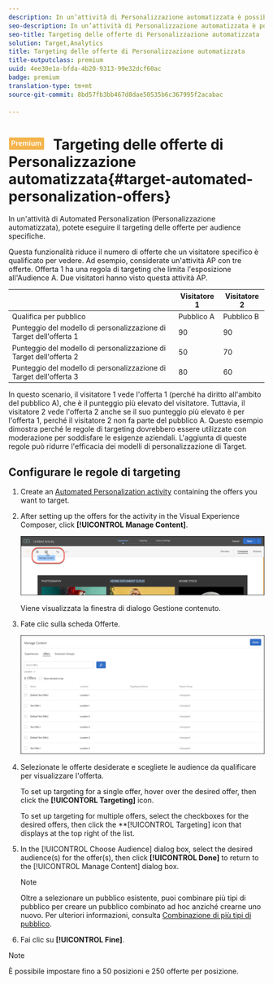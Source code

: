 ```yaml
---
description: In un’attività di Personalizzazione automatizzata è possibile indirizzare le offerte a tipi di pubblico specifici.
seo-description: In un’attività di Personalizzazione automatizzata è possibile indirizzare le offerte a tipi di pubblico specifici.
seo-title: Targeting delle offerte di Personalizzazione automatizzata
solution: Target,Analytics
title: Targeting delle offerte di Personalizzazione automatizzata
title-outputclass: premium
uuid: 4ee30e1a-bfda-4b20-9313-99e32dcf60ac
badge: premium
translation-type: tm+mt
source-git-commit: 8bd57fb3bb467d8dae50535b6c367995f2acabac

---
```



# ![PREMIUM](/help/assets/premium.png) Targeting delle offerte di Personalizzazione automatizzata{#target-automated-personalization-offers}

In un&#39;attività di Automated Personalization (Personalizzazione automatizzata), potete eseguire il targeting delle offerte per audience specifiche.

Questa funzionalità riduce il numero di offerte che un visitatore specifico è qualificato per vedere. Ad esempio, considerate un&#39;attività AP con tre offerte. Offerta 1 ha una regola di targeting che limita l&#39;esposizione all&#39;Audience A. Due visitatori hanno visto questa attività AP.

|  | Visitatore 1 | Visitatore 2 |
|--- |--- |--- |
| Qualifica per pubblico | Pubblico A | Pubblico B |
| Punteggio del modello di personalizzazione di Target dell&#39;offerta 1 | 90 | 90 |
| Punteggio del modello di personalizzazione di Target dell&#39;offerta 2 | 50 | 70 |
| Punteggio del modello di personalizzazione di Target dell&#39;offerta 3 | 80 | 60 |

In questo scenario, il visitatore 1 vede l&#39;offerta 1 (perché ha diritto all&#39;ambito del pubblico A), che è il punteggio più elevato del visitatore. Tuttavia, il visitatore 2 vede l&#39;offerta 2 anche se il suo punteggio più elevato è per l&#39;offerta 1, perché il visitatore 2 non fa parte del pubblico A. Questo esempio dimostra perché le regole di targeting dovrebbero essere utilizzate con moderazione per soddisfare le esigenze aziendali. L&#39;aggiunta di queste regole può ridurre l&#39;efficacia dei modelli di personalizzazione di Target.

## Configurare le regole di targeting

1. Create an [Automated Personalization activity](/help/c-activities/t-automated-personalization/create-ap-activity.md) containing the offers you want to target.
1. After setting up the offers for the activity in the Visual Experience Composer, click **[!UICONTROL Manage Content]**.

   ![Gestire il contenuto](/help/c-activities/t-automated-personalization/assets/manage-content.png)

   Viene visualizzata la finestra di dialogo Gestione contenuto.

1. Fate clic sulla scheda Offerte.

   ![Offerte, pagina](/help/c-activities/t-automated-personalization/assets/manage-content-offers.png)

1. Selezionate le offerte desiderate e scegliete le audience da qualificare per visualizzare l&#39;offerta.

   To set up targeting for a single offer, hover over the desired offer, then click the **[!UICONTORL Targeting]** icon.

   To set up targeting for multiple offers, select the checkboxes for the desired offers, then click the **[!UICONTROL Targeting] icon that displays at the top right of the list.

1. In the [!UICONTROL Choose Audience] dialog box, select the desired audience(s) for the offer(s), then click **[!UICONTROL Done]** to return to the [!UICONTROL Manage Content] dialog box.

   >[!NOTE]
   >
   >Oltre a selezionare un pubblico esistente, puoi combinare più tipi di pubblico per creare un pubblico combinato ad hoc anziché crearne uno nuovo. Per ulteriori informazioni, consulta [Combinazione di più tipi di pubblico](../../c-target/combining-multiple-audiences.md#concept_A7386F1EA4394BD2AB72399C225981E5).

1. Fai clic su **[!UICONTROL Fine]**.

>[!NOTE]
>
>È possibile impostare fino a 50 posizioni e 250 offerte per posizione.
